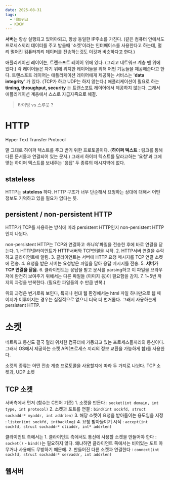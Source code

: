 ```yaml
---
date: 2025-08-31
tags:
  - 네트워크
  - KOCW
---
```

**서버**는 항상 실행되고 있어야되고, 항상 동일한 IP주소를 가진다.
(같은 컴퓨터 안에서도 프로세스끼리 데이터를 주고 받을때 '소켓'이라는 인터페이스를 사용한다고 하는데, 멀리 떨어진 컴퓨터끼리 데이터를 전송하는것도 이것과 비슷하다고 한다.)

애플리케이션 레이어는, 트랜스포트 레이어 위에 있다. (그리고 네트워크 계층 맨 위에 있다.)
각 레이어들은 자기 위에 위치한 레이어들을 위해 어떤 기능들을 제공해준다고 한다.
트랜스포트 레이어는 애플리케이션 레이어에게 제공하는 서비스는 '**data integrity**' 가 있다. (TCP가 하고 UDP는 하지 않는다.)
애플리케이션이 필요로 하는 **timing, throughput, security** 는 트랜스포트 레이어에서 제공하지 않는다. 그래서 애플리케이션 계층에서 스스로 자급자족으로 해결.
> 타이밍 vs 스루풋 ?

# HTTP
Hyper Text Transfer Protocol

말 그대로 하이퍼 텍스트를 주고 받기 위한 프로토콜이다. (**하이퍼 텍스트** : 링크를 통해 다른 문서들과 연결되어 있는 문서.)
그래서 하이퍼 텍스트를 달라고하는 '요청'과 그에 맞는 하이퍼 텍스트를 보내주는 '응답' 두 종류의 메시지밖에 없다.

## stateless
HTTP는 **stateless** 하다. HTTP 구조가 너무 단순해서 요청하는 상대에 대해서 어떤 정보도 기억하고 있을 필요가 없다는 뜻.

## persistent / non-persistent HTTP
HTTP가 TCP를 사용하는 방식에 따라 persistent HTTP인지 non-persistent HTTP인지 나뉜다.

non-persistent HTTP는 TCP와 연결하고 *하나의* 파일을 전송한 후에 바로 연결을 닫는다. 
	1. HTTP클라이언트가 HTTP서버와 TCP연결을 시작.
	2. HTTP서버 연결을 수락하고 클라이언트에 알림.
	3. 클라이언트는 서버에 HTTP 요청 메시지를 TCP 연결 소켓에 전송.
	4. 요청을 받은 서버는 요청받은 파일을 담아 응답 메시지를 전송.
	5. **서버가 TCP 연결을 닫음.**
	6. 클라이언트는 응답을 받고 문서를 parsing하고 이 파일을 브라우저에 완전히 보여주기 위해서는 다른 파일들 (이미지 등)이 필요함을 감지.
	7. 1~5번 까지의 과정을 반복한다. (필요한 파일들의 수 만큼 반복.)

위의 과정은 번거로워 보인다, 특히나 현대 웹 환경에서는 html 파일 하나만으로 웹 페이지가 이루어지는 경우는 실질적으로 없으니 더욱 더 번거롭다. 그래서 사용하는게 persistent HTTP.

# 소켓
네트워크 통신도 결국 멀리 위치한 컴퓨터에 가동되고 있는 프로세스들끼리의 통신이다.
그래서 OS에서 제공하는 소켓 API(프로세스 끼리의 정보 교환을 가능하게 함)를 사용한다.

소켓의 종류는 어떤 전송 계층 프로토콜을 사용할지에 따라 두 가지로 나뉜다.
TCP 소켓과, UDP 소켓

## TCP 소켓
서버측에서 먼저 (함수는 C언어 기준)
	1. 소켓을 만든다 : `socket(int domain, int type, int protocol)`
	2. 소켓과 포트를 연결 : `bind(int sockfd, struct sockaddr* myaddr, int addrlen)`
	3. 해당 소켓이 요청을 받아들이는 용도임을 지정 : `listen(int sockfd, intbacklog)`
	4. 요청 받아들이기 시작 : `accept(int sockfd, struct sockaddr* cliaddr, int* addrlen)`

클라이언트 측에서는
	1. 클라이언트 측에서도 통신에 사용할 소켓을 만들어야 한다 : `socket()`
		- `bind()`는 필요하지 않다. 왜냐하면 클라이언트 쪽에서는 비어있는 포트 아무거나 사용해도 무방하기 때문에. 
	2. 만들어진 다른 소켓과 연결한다 : `connect(int sockfd, struct sockaddr* servaddr, int addrlen)`

## 웹서버


